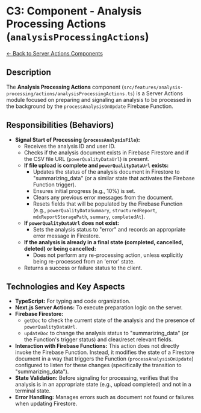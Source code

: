 # C3: Component - Analysis Processing Actions (`analysisProcessingActions`)

[<- Back to Server Actions Components](./../02-server-actions-components.md)

## Description

The **Analysis Processing Actions** component (`src/features/analysis-processing/actions/analysisProcessingActions.ts`) is a Server Actions module focused on preparing and signaling an analysis to be processed in the background by the `processAnalysisOnUpdate` Firebase Function.

## Responsibilities (Behaviors)

- **Signal Start of Processing (`processAnalysisFile`):**
  - Receives the analysis ID and user ID.
  - Checks if the analysis document exists in Firebase Firestore and if the CSV file URL (`powerQualityDataUrl`) is present.
  - **If file upload is complete and `powerQualityDataUrl` exists:**
    - Updates the status of the analysis document in Firestore to "summarizing_data" (or a similar state that activates the Firebase Function trigger).
    - Ensures initial progress (e.g., 10%) is set.
    - Clears any previous error messages from the document.
    - Resets fields that will be populated by the Firebase Function (e.g., `powerQualityDataSummary`, `structuredReport`, `mdxReportStoragePath`, `summary`, `completedAt`).
  - **If `powerQualityDataUrl` does not exist:**
    - Sets the analysis status to "error" and records an appropriate error message in Firestore.
  - **If the analysis is already in a final state (completed, cancelled, deleted) or being cancelled:**
    - Does not perform any re-processing action, unless explicitly being re-processed from an 'error' state.
  - Returns a success or failure status to the client.

## Technologies and Key Aspects

- **TypeScript:** For typing and code organization.
- **Next.js Server Actions:** To execute preparation logic on the server.
- **Firebase Firestore:**
  - `getDoc` to check the current state of the analysis and the presence of `powerQualityDataUrl`.
  - `updateDoc` to change the analysis status to "summarizing_data" (or the Function's trigger status) and clear/reset relevant fields.
- **Interaction with Firebase Functions:** This action does not directly invoke the Firebase Function. Instead, it modifies the state of a Firestore document in a way that triggers the Function (`processAnalysisOnUpdate`) configured to listen for these changes (specifically the transition to "summarizing_data").
- **State Validation:** Before signaling for processing, verifies that the analysis is in an appropriate state (e.g., upload completed) and not in a terminal state.
- **Error Handling:** Manages errors such as document not found or failures when updating Firestore.
